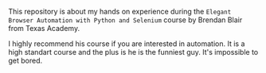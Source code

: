 This repository is about my hands on experience during the `Elegant Browser Automation with Python and Selenium` course by Brendan Blair from Texas Academy.

I highly recommend his course if you are interested in automation. It is a high standart course and the plus is he is the funniest guy. It's impossible to get bored. 